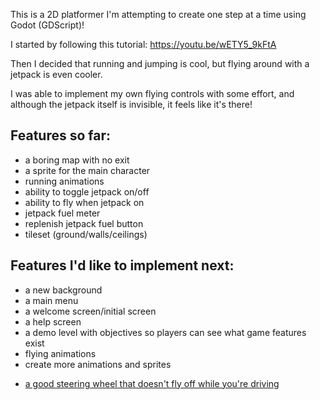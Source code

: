 This is a 2D platformer I'm attempting to create one step at a time using Godot (GDScript)! 

I started by following this tutorial: https://youtu.be/wETY5_9kFtA

Then I decided that running and jumping is cool, but flying around with a jetpack is even cooler.

I was able to implement my own flying controls with some effort, and although the jetpack itself is invisible, it feels like it's there!

## Features so far:
<ul>
  <li>a boring map with no exit</li>
  <li>a sprite for the main character</li>
  <li>running animations</li>
  <li>ability to toggle jetpack on/off</li>
  <li>ability to fly when jetpack on</li>
  <li>jetpack fuel meter</li>
  <li>replenish jetpack fuel button</li>
  <li>tileset (ground/walls/ceilings)</li>
</ul>




## Features I'd like to implement next:
<ul>
  <li>a new background</li>
  <li>a main menu</li>
  <li>a welcome screen/initial screen</li>  
  <li>a help screen</li>
  <li>a demo level with objectives so players can see what game features exist</li>
  <li>flying animations</li>
  <li>create more animations and sprites</li>
  <li>
    
[a good steering wheel that doesn't fly off while you're driving](https://youtu.be/8YDpvMYk5jA)
</li>
</ul>

